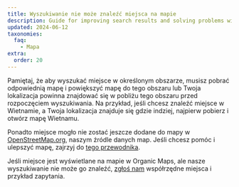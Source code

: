 ```yaml
---
title: Wyszukiwanie nie może znaleźć miejsca na mapie
description: Guide for improving search results and solving problems with finding objects on the map
updated: 2024-06-12
taxonomies:
  faq:
    - Mapa
extra:
  order: 20
---
```


Pamiętaj, że aby wyszukać miejsce w określonym obszarze, musisz pobrać odpowiednią mapę i powiększyć mapę do tego obszaru lub Twoja lokalizacja powinna znajdować się w pobliżu tego obszaru przed rozpoczęciem wyszukiwania. Na przykład, jeśli chcesz znaleźć miejsce w Wietnamie, a Twoja lokalizacja znajduje się gdzie indziej, najpierw pobierz i otwórz mapę Wietnamu.

Ponadto miejsce mogło nie zostać jeszcze dodane do mapy w [OpenStreetMap.org](https://www.openstreetmap.org/), naszym źródle danych map. Jeśli chcesz pomóc i ulepszyć mapę, zajrzyj do [tego przewodnika](https://wiki.openstreetmap.org/wiki/Pl:Wk%C5%82ad_w_dane_mapowe).

Jeśli miejsce jest wyświetlane na mapie w Organic Maps, ale nasze wyszukiwanie nie może go znaleźć, [zgłoś nam](mailto:support@organicmaps.app) współrzędne miejsca i przykład zapytania.
